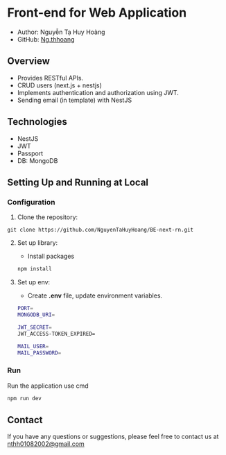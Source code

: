 # Front-end for Web Application
- Author: Nguyễn Tạ Huy Hoàng
- GitHub: [Ng.thhoang](https://github.com/NguyenTaHuyHoang)

## Overview

- Provides RESTful APIs.
- CRUD users (next.js + nestjs)
- Implements authentication and authorization using JWT.
- Sending email (in template) with NestJS

## Technologies
- NestJS
- JWT
- Passport
- DB: MongoDB

## Setting Up and Running at Local
### Configuration
1. Clone the repository:
```
git clone https://github.com/NguyenTaHuyHoang/BE-next-rn.git
```

2. Set up library:
    - Install packages
    ```bash
    npm install
    ```
    
3. Set up env:
    - Create **.env** file, update environment variables.
   ```bash
   PORT=
   MONGODB_URI=

   JWT_SECRET=
   JWT_ACCESS-TOKEN_EXPIRED=

   MAIL_USER=
   MAIL_PASSWORD=
   ```
   
### Run
Run the application use cmd
```bash
npm run dev
```
## Contact
If you have any questions or suggestions, please feel free to contact us at nthh01082002@gmail.com
